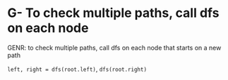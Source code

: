 # G- To check multiple paths, call dfs on each node

GENR: to check multiple paths, call dfs on each node that starts on a new path

`left, right = dfs(root.left)`, `dfs(root.right)`